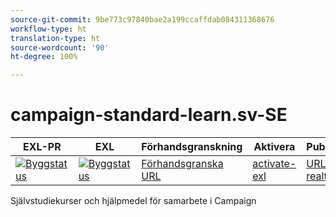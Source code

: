 ```yaml
---
source-git-commit: 9be773c97840bae2a199ccaffdab084311368676
workflow-type: ht
translation-type: ht
source-wordcount: '90'
ht-degree: 100%

---
```

# campaign-standard-learn.sv-SE

| EXL-PR | EXL | Förhandsgranskning | Aktivera | Publicerad | Hjälp |
|--- |--- |--- |--- |--- |--- |
| [![Byggstatus](https://docs.ci.corp.adobe.com/view/exl-pr/job/campaign-standard-learn.en_pr-exl/badge/icon)](https://docs.ci.corp.adobe.com/view/exl-pr/job/campaign-standard-learn.en_pr-exl/lastBuild/) | [![Byggstatus](https://docs.ci.corp.adobe.com/view/exl-pr/job/campaign-standard-learn.en_exl/lastBuild/badge/icon)](https://docs.ci.corp.adobe.com/view/exl-pr/job/campaign-standard-learn.en_exl/lastBuild/lastBuild) | [Förhandsgranska URL](https://experienceleague.corp.adobe.com/docs/campaign-standard-learn/tutorials/overview.html?lang=sv) | [activate-exl](https://docs.ci.corp.adobe.com/job/activate-exl/build/) | [URL i realtid](https://experienceleague.adobe.com/docs/campaign-standard-learn/tutorials/overview.html?lang=sv) | [Redigeringshandbok](https://experienceleague.adobe.com/docs/authoring-guide-exl/using/home.html?lang=sv) |

Självstudiekurser och hjälpmedel för samarbete i Campaign
